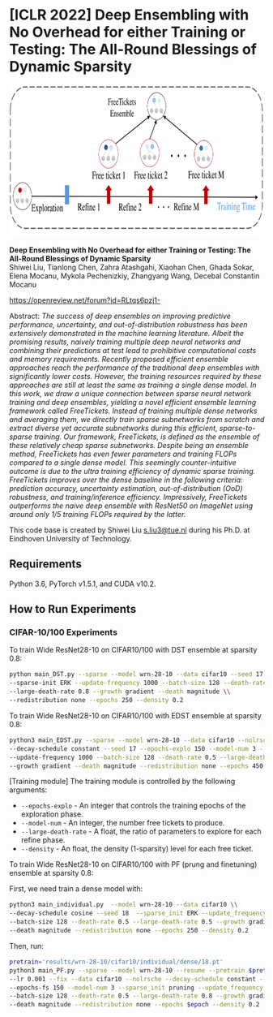 # [ICLR 2022] Deep Ensembling with No Overhead for either Training or Testing: The All-Round Blessings of Dynamic Sparsity

<img src="https://github.com/Shiweiliuiiiiiii/FreeTickets/blob/main/FreeTickets.png" width="800" height="300">


**Deep Ensembling with No Overhead for either Training or Testing: The All-Round Blessings of Dynamic Sparsity**<br>
Shiwei Liu, Tianlong Chen, Zahra Atashgahi, Xiaohan Chen, Ghada Sokar, Elena Mocanu, Mykola Pechenizkiy, Zhangyang Wang, Decebal Constantin Mocanu<br>

https://openreview.net/forum?id=RLtqs6pzj1-

Abstract: *The success of deep ensembles on improving predictive performance, uncertainty, and out-of-distribution robustness has been extensively demonstrated in the machine learning literature. Albeit the promising results, naively training multiple deep neural networks and combining their predictions at test lead to prohibitive computational costs and memory requirements. Recently proposed efficient ensemble approaches reach the performance of the traditional deep ensembles with significantly lower costs. However, the training resources required by these approaches are still at least the same as training a single dense model. In this work, we draw a unique connection between sparse neural network training and deep ensembles, yielding a novel efficient ensemble learning framework called *FreeTickets*. Instead of training multiple dense networks and averaging them, we directly train sparse subnetworks from scratch and extract diverse yet accurate subnetworks during this efficient, sparse-to-sparse training. Our framework, FreeTickets, is defined as the ensemble of these relatively cheap sparse subnetworks. Despite being an ensemble method, FreeTickets has even fewer parameters and training FLOPs compared to a single dense model. This seemingly counter-intuitive outcome is due to the ultra training efficiency of dynamic sparse training. FreeTickets improves over the dense baseline in the following criteria: prediction accuracy, uncertainty estimation, out-of-distribution (OoD) robustness, and training/inference efficiency. Impressively, $FreeTickets$ outperforms the naive deep ensemble with ResNet50 on ImageNet using around only 1/5 training FLOPs required by the latter.*

This code base is created by Shiwei Liu s.liu3@tue.nl during his Ph.D. at Eindhoven University of Technology.

## Requirements
Python 3.6, PyTorch v1.5.1, and CUDA v10.2.

## How to Run Experiments

### CIFAR-10/100 Experiments
To train Wide ResNet28-10 on CIFAR10/100 with DST ensemble at sparsity 0.8:

```bash
python main_DST.py --sparse --model wrn-28-10 --data cifar10 --seed 17 \\
--sparse-init ERK --update-frequency 1000 --batch-size 128 --death-rate 0.5 \\
--large-death-rate 0.8 --growth gradient --death magnitude \\
--redistribution none --epochs 250 --density 0.2
```

To train Wide ResNet28-10 on CIFAR10/100 with EDST ensemble at sparsity 0.8:

```bash
python3 main_EDST.py --sparse --model wrn-28-10 --data cifar10 --nolrsche \\
--decay-schedule constant --seed 17 --epochs-explo 150 --model-num 3 --sparse-init ERK \\
--update-frequency 1000 --batch-size 128 --death-rate 0.5 --large-death-rate 0.8 \\
--growth gradient --death magnitude --redistribution none --epochs 450 --density 0.2
```
[Training module] The training module is controlled by the following arguments:
* `--epochs-explo` - An integer that controls the training epochs of the exploration phase.
* `--model-num` - An integer, the number free tickets to produce.
* `--large-death-rate` - A float, the ratio of parameters to explore for each refine phase.
* `--density` - An float, the density (1-sparsity) level for each free ticket.

To train Wide ResNet28-10 on CIFAR10/100 with PF (prung and finetuning) ensemble at sparsity 0.8:

First, we need train a dense model with:

```bash
python3 main_individual.py  --model wrn-28-10 --data cifar10 \\
--decay-schedule cosine --seed 18  --sparse_init ERK --update_frequency 1000 \\
--batch-size 128 --death-rate 0.5 --large-death-rate 0.5 --growth gradient \\
--death magnitude --redistribution none --epochs 250 --density 0.2
```

Then, run:

```bash
pretrain='results/wrn-28-10/cifar10/individual/dense/18.pt'
python3 main_PF.py --sparse --model wrn-28-10 --resume --pretrain $pretrain \\
--lr 0.001 --fix --data cifar10 --nolrsche --decay-schedule constant --seed 18 \\
--epochs-fs 150 --model-num 3 --sparse_init pruning --update_frequency 1000 \\
--batch-size 128 --death-rate 0.5 --large-death-rate 0.8 --growth gradient \\
--death magnitude --redistribution none --epochs $epoch --density 0.2
```


